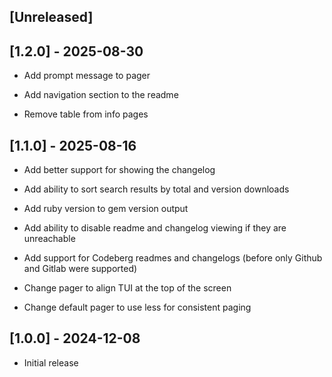 ## [Unreleased]

## [1.2.0] - 2025-08-30

- Add prompt message to pager
- Add navigation section to the readme

- Remove table from info pages

## [1.1.0] - 2025-08-16

- Add better support for showing the changelog
- Add ability to sort search results by total and version downloads
- Add ruby version to gem version output
- Add ability to disable readme and changelog viewing if they are unreachable
- Add support for Codeberg readmes and changelogs (before only Github and Gitlab were supported)

- Change pager to align TUI at the top of the screen
- Change default pager to use less for consistent paging

## [1.0.0] - 2024-12-08

- Initial release

